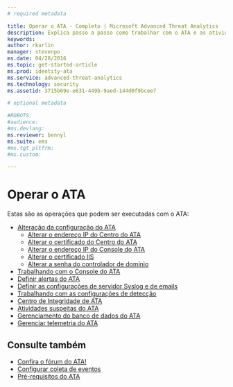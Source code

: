 ```yaml
---
# required metadata

title: Operar o ATA - Completo | Microsoft Advanced Threat Analytics
description: Explica passo a passo como trabalhar com o ATA e as atividades diárias.
keywords:
author: rkarlin
manager: stevenpo
ms.date: 04/28/2016
ms.topic: get-started-article
ms.prod: identity-ata
ms.service: advanced-threat-analytics
ms.technology: security
ms.assetid: 3715b69e-e631-449b-9aed-144d0f9bcee7

# optional metadata

#ROBOTS:
#audience:
#ms.devlang:
ms.reviewer: bennyl
ms.suite: ems
#ms.tgt_pltfrm:
#ms.custom:

---
```


# Operar o ATA

Estas são as operações que podem ser executadas com o ATA:

- [Alteração da configuração do ATA](modifying-ata-configuration.md)
  - [Alterar o endereço IP do Centro do ATA](modifying-ata-config-centerip.md)
  - [Alterar o certificado do Centro do ATA](modifying-ata-config-centercert.md)
  - [Alterar o endereço IP do Console do ATA](modifying-ata-config-consoleip.md)
  - [Alterar o certificado IIS](modifying-ata-config-iiscert.md)
  - [Alterar a senha do controlador de domínio](modifying-ata-config-dcpassword.md)
- [Trabalhando com o Console do ATA](working-with-ata-console.md)
- [Definir alertas do ATA](setting-ata-alerts.md)
- [Definir as configurações de servidor Syslog e de emails](setting-syslog-email-server-settings.md)
- [Trabalhando com as configurações de detecção](working-with-detection-settings.md)
- [Centro de Integridade de ATA](ata-health-center.md)
- [Atividades suspeitas do ATA](working-with-suspicious-activities.md)
- [Gerenciamento do banco de dados do ATA](ata-database-management.md)
- [Gerenciar telemetria do ATA](manage-telemetry-settings.md)


## Consulte também

- [Confira o fórum do ATA!](https://social.technet.microsoft.com/Forums/security/en-US/home?forum=mata)
- [Configurar coleta de eventos](configure-event-collection.md)
- [Pré-requisitos do ATA](/advanced-threat-analytics/plan-design/ata-prerequisites)



<!--HONumber=May16_HO1-->


